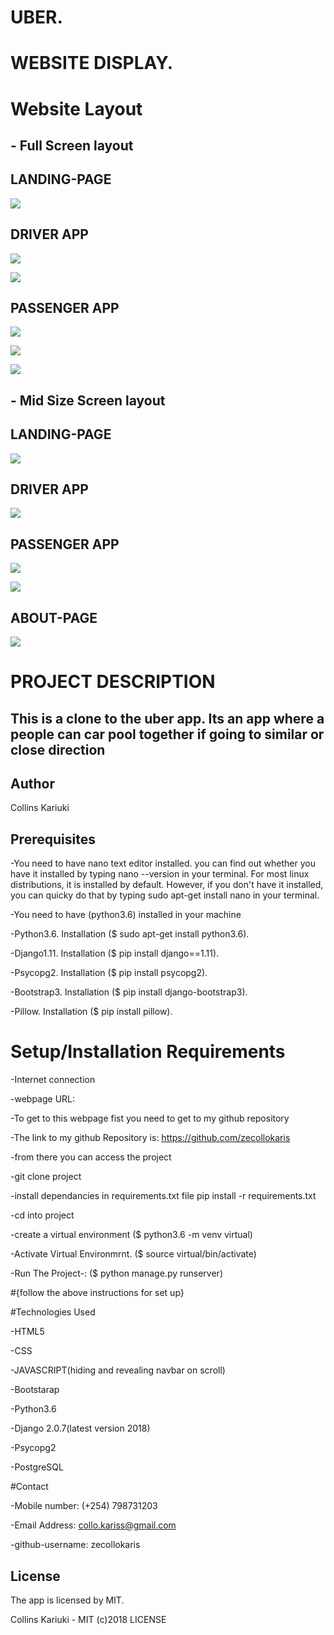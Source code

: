 

#                                                       UBER.


#                                                  WEBSITE DISPLAY.
# Website Layout


## - Full Screen layout


##      LANDING-PAGE
![](spec.md/Disp1.png)



##        DRIVER APP
![](spec.md/Disp3.png)

![](spec.md/Disp5.png)



##     PASSENGER APP
![](spec.md/Disp6.png)

![](spec.md/Disp7.png)

![](spec.md/Disp8.png)





## - Mid Size Screen layout

##      LANDING-PAGE
![](spec.md/Disp2.png)



##        DRIVER APP
![](spec.md/Disp4.png)



##     PASSENGER APP
![](spec.md/Disp9.png)

![](spec.md/Disp10.png)



##      ABOUT-PAGE
![](spec.md/about.png)



#  PROJECT DESCRIPTION

##  This is a clone to the uber app. Its an app where a people can car pool together if going to similar or close direction


## Author
Collins Kariuki

## Prerequisites
-You need to have nano text editor installed. you can find out whether you have it installed by typing nano --version in your terminal. For most linux distributions, it is installed by default. However, if you don't have it installed, you can quicky do that by typing sudo apt-get install nano in your terminal.

-You need to have (python3.6) installed in your machine

-Python3.6. Installation ($ sudo apt-get install python3.6).

-Django1.11. Installation ($ pip install django==1.11).

-Psycopg2. Installation ($ pip install psycopg2).

-Bootstrap3. Installation ($ pip install django-bootstrap3).

-Pillow. Installation ($ pip install pillow).

# Setup/Installation Requirements

-Internet connection

-webpage URL:

-To get to this webpage fist you need to get to my github repository

-The link to my github Repository is: https://github.com/zecollokaris

-from there you can access the project

-git clone project

-install dependancies in requirements.txt file pip install -r requirements.txt

-cd into project

-create a virtual environment ($ python3.6 -m venv virtual)

-Activate Virtual Environmrnt. ($ source virtual/bin/activate)

-Run The Project-: ($ python manage.py runserver)

#{follow the above instructions for set up}

#Technologies Used

-HTML5

-CSS

-JAVASCRIPT(hiding and revealing navbar on scroll)

-Bootstarap

-Python3.6

-Django 2.0.7(latest version 2018)

-Psycopg2

-PostgreSQL

#Contact

-Mobile number: (+254) 798731203

-Email Address: collo.kariss@gmail.com

-github-username: zecollokaris

## License
The app is licensed by MIT.

Collins Kariuki - MIT (c)2018 LICENSE